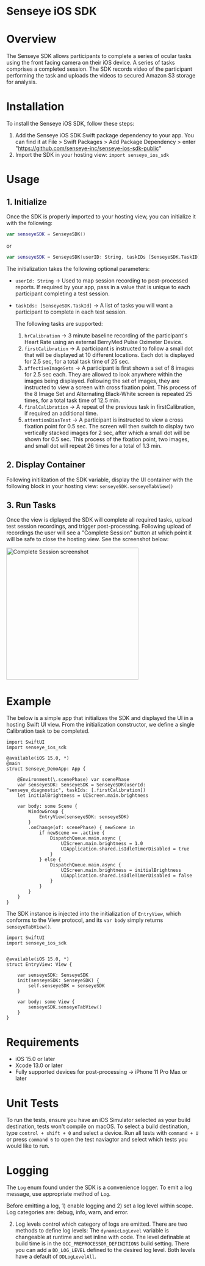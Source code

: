 # Senseye iOS SDK


# Overview

The Senseye SDK allows participants to complete a series of ocular tasks using the front facing camera on their iOS device. A series of tasks comprises a completed session. The SDK records video of the participant performing the task and uploads the videos to secured Amazon S3 storage for analysis. 

    
# Installation

To install the Senseye iOS SDK, follow these steps:

1) Add the Senseye iOS SDK Swift package dependency to your app. You can find it at File > Swift Packages > Add Package Dependency > enter "https://github.com/senseye-inc/senseye-ios-sdk-public"
2) Import the SDK in your hosting view: `import senseye_ios_sdk`

# Usage

## 1. Initialize

Once the SDK is properly imported to your hosting view, you can initialize it with the following:
   
   ```swift
   var senseyeSDK = SenseyeSDK()
   ```
   or 
   ```swift
   var senseyeSDK = SenseyeSDK(userID: String, taskIDs [SenseyeSDK.TaskID])
   ```

   The initialization takes the following optional parameters:
   
   - `userId: String` -> Used to map session recording to post-processed reports. If required by your app, pass in a value that is unique to each participant completing a test session.
   
   - `taskIds: [SenseyeSDK.TaskId]` -> A list of tasks you will want a participant to complete in each test session. 
   
      The following tasks are supported:

      1) `hrCalibration` -> 3 minute baseline recording of the participant's Heart Rate using an external BerryMed Pulse Oximeter Device.
      2) `firstCalibration` -> A participant is instructed to follow a small dot that will be displayed at 10 different locations. Each dot is displayed  for 2.5 sec, for a total task time of 25 sec.  
      3) `affectiveImageSets` -> A participant is first shown a set of 8 images for 2.5 sec each. They are allowed to look anywhere within the images being displayed. Following the set of images, they are instructed to view a screen with cross fixation point. This process of the 8 Image Set and Alternating Black-White screen is repeated 25 times, for a total task time of 12.5 min.
      4) `finalCalibration` -> A repeat of the previous task in firstCalibration, if required an additional time.
      5) `attentionBiasTest` -> A participant is instructed to view a cross fixation point for 0.5 sec. The screen will then switch to display two vertically stacked images for 2 sec, after which a small dot will be shown for 0.5 sec. This process of the fixation point, two images, and small dot will repeat 26 times for a total of 1.3 min. 

## 2. Display Container
Following initilization of the SDK variable, display the UI container with the following block in your hosting view:
   `senseyeSDK.senseyeTabView()`

## 3. Run Tasks
Once the view is diplayed the SDK will complete all required tasks, upload test session recordings, and trigger post-processing. Following upload of recordings the user will see a "Complete Session" button at which point it will be safe to close the hosting view. See the screenshot below:

<img width="346" alt="Complete Session screenshot" src="https://user-images.githubusercontent.com/5391849/206341149-d0025c14-f157-4c6c-8576-373aa649809b.png">

# Example

The below is a simple app that initializes the SDK and displayed the UI in a hosting Swift UI view. From the initialization constructor, we define a single Calibration task to be completed. 

```
import SwiftUI
import senseye_ios_sdk

@available(iOS 15.0, *)
@main
struct Senseye_DemoApp: App {

    @Environment(\.scenePhase) var scenePhase
    var senseyeSDK: SenseyeSDK = SenseyeSDK(userId: "senseye_diagnostic", taskIds: [.firstCalibration])
    let initialBrightness = UIScreen.main.brightness
    
    var body: some Scene {
        WindowGroup {
            EntryView(senseyeSDK: senseyeSDK)
        }
        .onChange(of: scenePhase) { newScene in
            if newScene == .active {
                DispatchQueue.main.async {
                    UIScreen.main.brightness = 1.0
                    UIApplication.shared.isIdleTimerDisabled = true
                }
            } else {
                DispatchQueue.main.async {                
                    UIScreen.main.brightness = initialBrightness
                    UIApplication.shared.isIdleTimerDisabled = false
                }
            }
        }
    }
}
```
The SDK instance is injected into the initialization of `EntryView`, which conforms to the View protocol, and its `var body` simply returns `senseyeTabView()`.

```
import SwiftUI
import senseye_ios_sdk


@available(iOS 15.0, *)
struct EntryView: View {

    var senseyeSDK: SenseyeSDK
    init(senseyeSDK: SenseyeSDK) {
        self.senseyeSDK = senseyeSDK
    }

    var body: some View {
        senseyeSDK.senseyeTabView()
    }
}
```

# Requirements

- iOS 15.0 or later
- Xcode 13.0 or later
- Fully supported devices for post-processing -> iPhone 11 Pro Max or later            
    
# Unit Tests

To run the tests, ensure you have an iOS Simulator selected as your build destination, tests won't compile on macOS. To select a build destination, type `control + shift + 0` and select a device. Run all tests with `command + U` or press `command 6` to open the test naviagtor and select which tests you would like to run.

# Logging

The `Log` enum found under the SDK is a convenience logger. To emit a log message, use appropriate method of `Log`.

Before emitting a log, 1) enable logging and 2) set a log level within scope. Log categories are: debug, info, warn, and error.

2) Log levels control which category of logs are emitted. There are two methods to define log levels: The `dynamicLogLevel` variable is changeable at runtime and set inline with code. The level definable at build time is in the `GCC_PREPROCESSOR_DEFINITIONS` build setting. There you can add a `DD_LOG_LEVEL` defined to the desired log level. Both levels have a default of `DDLogLevelAll`.

